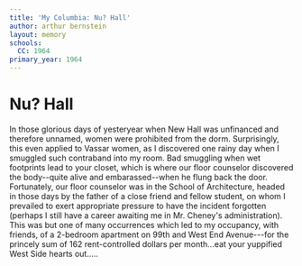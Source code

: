 ```yaml
---
title: 'My Columbia: Nu? Hall'
author: arthur bernstein
layout: memory
schools:
  CC: 1964
primary_year: 1964
---
```

# Nu? Hall

In those glorious days of yesteryear when New Hall was unfinanced and therefore unnamed, women were prohibited from the dorm.  Surprisingly, this even applied to Vassar women, as I discovered one rainy day when I smuggled such contraband into my room.  Bad smuggling when wet footprints lead to your closet, which is where our floor counselor discovered the body--quite alive and embarassed--when he flung back the door.  Fortunately, our floor counselor was in the School of Architecture, headed in those days by the father of a close friend and fellow student, on whom I prevailed to exert appropriate pressure to have the incident forgotten (perhaps I still have a career awaiting me in Mr. Cheney's administration).  This was but one of many occurrences which led to my occupancy, with friends, of a 2-bedroom apartment on 99th and West End Avenue---for the princely sum of 162 rent-controlled dollars per month...eat your yuppified West Side hearts out.....
